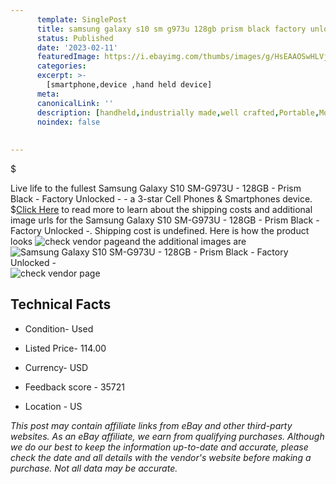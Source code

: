 ```yaml
---
      template: SinglePost
      title: samsung galaxy s10 sm g973u 128gb prism black factory unlocked 
      status: Published
      date: '2023-02-11'
      featuredImage: https://i.ebayimg.com/thumbs/images/g/HsEAAOSwHLVjnMNc/s-l225.jpg
      categories: 
      excerpt: >-
        [smartphone,device ,hand held device]
      meta:
      canonicalLink: ''
      description: [handheld,industrially made,well crafted,Portable,Mobile,Compact,Convenient,Lightweight,Maneuverable,Man-portable,Miniature,Carriable,Hand-held,Light,Holdable,Transportable,Mobile device,Pocket-sized,On-the-go,Wireless,Cordless,Compact size,Convenient size, smartphone,device ,hand held device]
      noindex: false
      
        
---
```

$

Live life to the fullest Samsung Galaxy S10 SM-G973U - 128GB - Prism Black - Factory Unlocked - - a 3-star Cell Phones & Smartphones device.
$[Click Here](https://www.ebay.com/itm/255882262743?hash=item3b93c578d7%3Ag%3AHsEAAOSwHLVjnMNc&mkevt=1&mkcid=1&mkrid=711-53200-19255-0&campid=%253CePNCampaignId%253E&customid=%253CreferenceId%253E&toolid=10049) to read more to learn about the shipping costs and additional image urls for the Samsung Galaxy S10 SM-G973U - 128GB - Prism Black - Factory Unlocked -. Shipping cost is undefined. Here is how the product looks ![check vendor page](https://i.ebayimg.com/thumbs/images/g/HsEAAOSwHLVjnMNc/s-l225.jpg)and the additional images are![Samsung Galaxy S10 SM-G973U - 128GB - Prism Black - Factory Unlocked -](https://i.ebayimg.com/images/g/HsEAAOSwHLVjnMNc/s-l1600.jpg)![check vendor page](https://origin-galleryplus.ebayimg.com/ws/web/255882262743_2_0_1/225x225.jpg,https://origin-galleryplus.ebayimg.com/ws/web/255882262743_3_0_1/225x225.jpg,https://origin-galleryplus.ebayimg.com/ws/web/255882262743_4_0_1/225x225.jpg,https://origin-galleryplus.ebayimg.com/ws/web/255882262743_5_0_1/225x225.jpg,https://origin-galleryplus.ebayimg.com/ws/web/255882262743_6_0_1/225x225.jpg,https://origin-galleryplus.ebayimg.com/ws/web/255882262743_7_0_1/225x225.jpg,https://origin-galleryplus.ebayimg.com/ws/web/255882262743_8_0_1/225x225.jpg,https://origin-galleryplus.ebayimg.com/ws/web/255882262743_9_0_1/225x225.jpg,https://origin-galleryplus.ebayimg.com/ws/web/255882262743_10_0_1/225x225.jpg,https://origin-galleryplus.ebayimg.com/ws/web/255882262743_11_0_1/225x225.jpg,https://origin-galleryplus.ebayimg.com/ws/web/255882262743_12_0_1/225x225.jpg,https://origin-galleryplus.ebayimg.com/ws/web/255882262743_13_0_1/225x225.jpg,https://origin-galleryplus.ebayimg.com/ws/web/255882262743_14_0_1/225x225.jpg,https://origin-galleryplus.ebayimg.com/ws/web/255882262743_15_0_1/225x225.jpg,https://origin-galleryplus.ebayimg.com/ws/web/255882262743_16_0_1/225x225.jpg,https://origin-galleryplus.ebayimg.com/ws/web/255882262743_17_0_1/225x225.jpg)



 ## Technical Facts 



     
      

 - Condition- Used 


      

 - Listed Price- 114.00 


      

 - Currency- USD 


      

 - Feedback score - 35721 


      

 - Location - US 


      
      

 *_This post may contain affiliate links from eBay and other third-party websites. As an eBay affiliate, we earn from qualifying purchases. Although we do our best to keep the information up-to-date and accurate, please check the date and all details with the vendor's website before making a purchase. Not all data may be accurate._*






